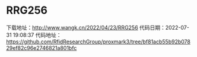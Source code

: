 # RRG256
下载地址：http://www.wangk.cn/2022/04/23/RRG256
代码日期：2022-07-31 19:08:37
代码地址：https://github.com/RfidResearchGroup/proxmark3/tree/bf81acb55b92b07829ef82c96e2746821a801bfc
